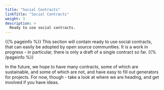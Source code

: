 ```yaml
---
title: "Social Contracts"
linkTitle: "Social Contracts"
weight: 3
description: >
  Ready to use social contracts.
---
```


{{% pageinfo %}}
This section will contain ready to use social contracts, that can easily be adopted by
open source communities. It is a work in progress - in particular, there is only a
draft of a single contract so far.
{{% /pageinfo %}}

In the future, we hope to have many contracts, some of which are sustainable, and
some of which are not, and have easy to fill out generators for projects. For now,
though - take a look at where we are heading, and get involved if you have ideas.
